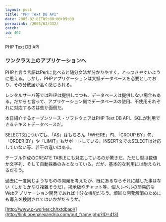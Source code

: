 ```yaml
---
layout: post
title: "PHP Text DB API"
date: 2005-02-01T09:00:00+09:00
permalink: /2005/02/432/
catch: 
id: 462
---
```

PHP Text DB API  
<!--more-->

### ワンクラス上のアプリケーションへ
  

PHPと言う言語はPerlに比べると随分文法が分かりやすく、とっつきやすいように思える。しかし、PHPアプリケーションは大抵データベースを必要としており、その分敷居が高く感じられる。

  

レンタルサーバ等ではPHPは提供しつつも、データベースは提供しない場合もある。だからと言って、アプリケーション側でデータベースの使用、不使用それぞれに対応するのは些か面倒だ。

  

本日紹介するオープンソース・ソフトウェアはPHP Text DB API、SQLが利用できるテキストデータベースだ。

  

SELECT文についても、「AS」はもちろん「WHERE」句、「GROUP BY」句、「ORDER BY」や「LIMIT」もサポートしている。INSERT文でのSELECTは対応していない等、若干の違いはある。

  

テーブル作成のCREATE TABLEにも対応しているのが驚きだ。ただし型は数値か文字列、そして自動採番のみとなっている。だが、基本的な利用には耐えられるだろう。

  

過去に一度同じようなものの開発を考えたが、既にあるならそれに越した事はない（しかもかなり複雑そうだ）。掲示板やチャット等、個人レベルの簡易的なWebアプリケーション開発であれば十分な機能だろう。煩雑な開発解消のためにも導入を検討されてはいかがだろうか。

  

[http://www.c-worker.ch/txtdbapi/](http://link.openalexandria.com/out_frame.php?ID=413)

